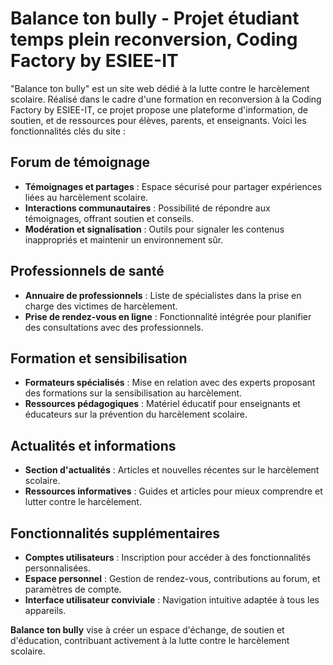 # Balance ton bully - Projet étudiant temps plein reconversion, Coding Factory by ESIEE-IT

"Balance ton bully" est un site web dédié à la lutte contre le harcèlement scolaire. Réalisé dans le cadre d'une formation en reconversion à la Coding Factory by ESIEE-IT, ce projet propose une plateforme d'information, de soutien, et de ressources pour élèves, parents, et enseignants. Voici les fonctionnalités clés du site :

## Forum de témoignage
- **Témoignages et partages** : Espace sécurisé pour partager expériences liées au harcèlement scolaire.
- **Interactions communautaires** : Possibilité de répondre aux témoignages, offrant soutien et conseils.
- **Modération et signalisation** : Outils pour signaler les contenus inappropriés et maintenir un environnement sûr.

## Professionnels de santé
- **Annuaire de professionnels** : Liste de spécialistes dans la prise en charge des victimes de harcèlement.
- **Prise de rendez-vous en ligne** : Fonctionnalité intégrée pour planifier des consultations avec des professionnels.

## Formation et sensibilisation
- **Formateurs spécialisés** : Mise en relation avec des experts proposant des formations sur la sensibilisation au harcèlement.
- **Ressources pédagogiques** : Matériel éducatif pour enseignants et éducateurs sur la prévention du harcèlement scolaire.

## Actualités et informations
- **Section d'actualités** : Articles et nouvelles récentes sur le harcèlement scolaire.
- **Ressources informatives** : Guides et articles pour mieux comprendre et lutter contre le harcèlement.

## Fonctionnalités supplémentaires
- **Comptes utilisateurs** : Inscription pour accéder à des fonctionnalités personnalisées.
- **Espace personnel** : Gestion de rendez-vous, contributions au forum, et paramètres de compte.
- **Interface utilisateur conviviale** : Navigation intuitive adaptée à tous les appareils.

**Balance ton bully** vise à créer un espace d'échange, de soutien et d'éducation, contribuant activement à la lutte contre le harcèlement scolaire.
